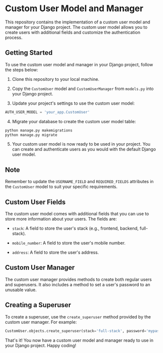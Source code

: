 # Custom User Model and Manager

This repository contains the implementation of a custom user model and manager for your Django project. The custom user model allows you to create users with additional fields and customize the authentication process.

## Getting Started

To use the custom user model and manager in your Django project, follow the steps below:

1. Clone this repository to your local machine.

2. Copy the `CustomUser` model and `CustomUserManager` from `models.py` into your Django project.

3. Update your project's settings to use the custom user model:

```python
AUTH_USER_MODEL = 'your_app.CustomUser'
```

4. Migrate your database to create the custom user model table:

```bash
python manage.py makemigrations
python manage.py migrate
```

5. Your custom user model is now ready to be used in your project. You can create and authenticate users as you would with the default Django user model.

## Note

Remember to update the `USERNAME_FIELD` and `REQUIRED_FIELDS` attributes in the `CustomUser` model to suit your specific requirements.

## Custom User Fields

The custom user model comes with additional fields that you can use to store more information about your users. The fields are:

- `stack`: A field to store the user's stack (e.g., frontend, backend, full-stack).

- `mobile_number`: A field to store the user's mobile number.

- `address`: A field to store the user's address.

## Custom User Manager

The custom user manager provides methods to create both regular users and superusers. It also includes a method to set a user's password to an unusable value.

## Creating a Superuser

To create a superuser, use the `create_superuser` method provided by the custom user manager. For example:

```python
CustomUser.objects.create_superuser(stack='full-stack', password='mypassword', username='admin')
```

That's it! You now have a custom user model and manager ready to use in your Django project. Happy coding!